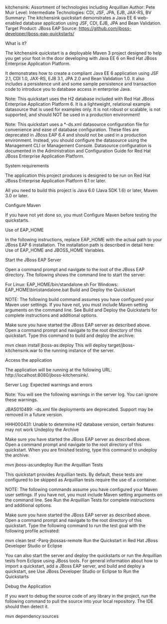 kitchensink: Assortment of technologies including Arquillian
Author: Pete Muir
Level: Intermediate
Technologies: CDI, JSF, JPA, EJB, JAX-RS, BV
Summary: The kitchensink quickstart demonstrates a Java EE 6 web-enabled database application using JSF, CDI, EJB, JPA and Bean Validation.
Target Product: JBoss EAP
Source: https://github.com/jboss-developer/jboss-eap-quickstarts/

What is it?

The kitchensink quickstart is a deployable Maven 3 project designed to help you get your foot in the door developing with Java EE 6 on Red Hat JBoss Enterprise Application Platform.

It demonstrates how to create a compliant Java EE 6 application using JSF 2.1, CDI 1.0, JAX-RS, EJB 3.1, JPA 2.0 and Bean Validation 1.0. It also includes a persistence unit and some sample persistence and transaction code to introduce you to database access in enterprise Java.

Note: This quickstart uses the H2 database included with Red Hat JBoss Enterprise Application Platform 6. It is a lightweight, relational example datasource that is used for examples only. It is not robust or scalable, is not supported, and should NOT be used in a production environment!

Note: This quickstart uses a *-ds.xml datasource configuration file for convenience and ease of database configuration. These files are deprecated in JBoss EAP 6.4 and should not be used in a production environment. Instead, you should configure the datasource using the Management CLI or Management Console. Datasource configuration is documented in the Administration and Configuration Guide for Red Hat JBoss Enterprise Application Platform.

System requirements

The application this project produces is designed to be run on Red Hat JBoss Enterprise Application Platform 6.1 or later.

All you need to build this project is Java 6.0 (Java SDK 1.6) or later, Maven 3.0 or later.

Configure Maven

If you have not yet done so, you must Configure Maven before testing the quickstarts.

Use of EAP_HOME

In the following instructions, replace EAP_HOME with the actual path to your JBoss EAP 6 installation. The installation path is described in detail here: Use of EAP_HOME and JBOSS_HOME Variables.

Start the JBoss EAP Server

Open a command prompt and navigate to the root of the JBoss EAP directory.
The following shows the command line to start the server:

For Linux:   EAP_HOME/bin/standalone.sh
For Windows: EAP_HOME\bin\standalone.bat
Build and Deploy the Quickstart

NOTE: The following build command assumes you have configured your Maven user settings. If you have not, you must include Maven setting arguments on the command line. See Build and Deploy the Quickstarts for complete instructions and additional options.

Make sure you have started the JBoss EAP server as described above.
Open a command prompt and navigate to the root directory of this quickstart.
Type this command to build and deploy the archive:

mvn clean install jboss-as:deploy
This will deploy target/jboss-kitchensink.war to the running instance of the server.

Access the application

The application will be running at the following URL: http://localhost:8080/jboss-kitchensink/.

Server Log: Expected warnings and errors

Note: You will see the following warnings in the server log. You can ignore these warnings.

JBAS010489: -ds.xml file deployments are deprecated. Support may be removed in a future version.

HHH000431: Unable to determine H2 database version, certain features may not work
Undeploy the Archive

Make sure you have started the JBoss EAP server as described above.
Open a command prompt and navigate to the root directory of this quickstart.
When you are finished testing, type this command to undeploy the archive:

mvn jboss-as:undeploy
Run the Arquillian Tests

This quickstart provides Arquillian tests. By default, these tests are configured to be skipped as Arquillian tests require the use of a container.

NOTE: The following commands assume you have configured your Maven user settings. If you have not, you must include Maven setting arguments on the command line. See Run the Arquillian Tests for complete instructions and additional options.

Make sure you have started the JBoss EAP server as described above.
Open a command prompt and navigate to the root directory of this quickstart.
Type the following command to run the test goal with the following profile activated:

mvn clean test -Parq-jbossas-remote
Run the Quickstart in Red Hat JBoss Developer Studio or Eclipse

You can also start the server and deploy the quickstarts or run the Arquillian tests from Eclipse using JBoss tools. For general information about how to import a quickstart, add a JBoss EAP server, and build and deploy a quickstart, see Use JBoss Developer Studio or Eclipse to Run the Quickstarts

Debug the Application

If you want to debug the source code of any library in the project, run the following command to pull the source into your local repository. The IDE should then detect it.

mvn dependency:sources
